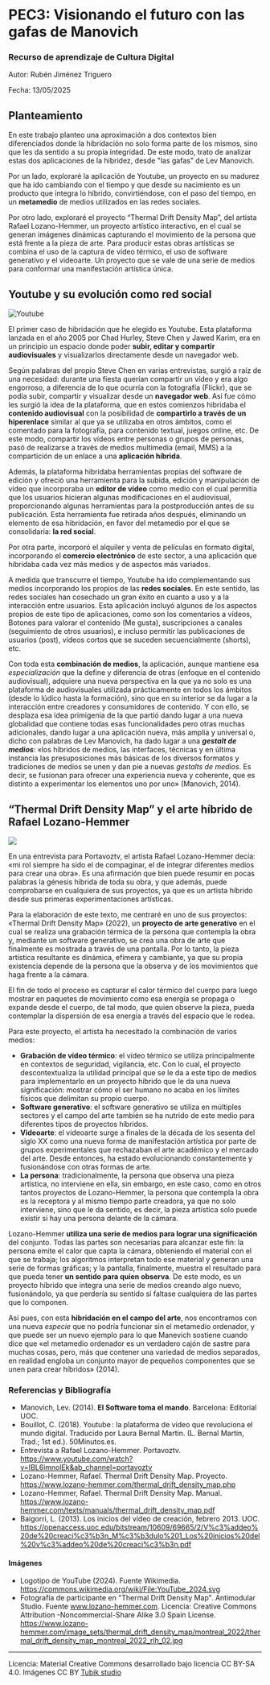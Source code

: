 # PEC3: Visionando el futuro con las gafas de Manovich 

### Recurso de aprendizaje de Cultura Digital 


Autor: Rubén Jiménez Triguero


Fecha: 13/05/2025


## Planteamiento


En este trabajo planteo una aproximación a dos contextos bien diferenciados donde la hibridación no solo forma parte de los mismos, sino que les da sentido a su propia integridad. De este modo, trato de analizar estas dos aplicaciones de la hibridez, desde "las gafas" de Lev Manovich.

Por un lado, exploraré la aplicación de Youtube, un proyecto en su madurez que ha ido cambiando con el tiempo y que desde su nacimiento es un producto que integra lo híbrido, convirtiéndose, con el paso del tiempo, en un **metamedio** de medios utilizados en las redes sociales.

Por otro lado, exploraré el proyecto “Thermal Drift Density Map”, del artista Rafael Lozano-Hemmer, un proyecto artístico interactivo, en el cual se generan imágenes dinámicas capturando el movimiento de la persona que está frente a la pieza de arte. Para producir estas obras artísticas se combina el uso de la captura de vídeo térmico, el uso de software generativo y el videoarte. Un proyecto que se vale de una serie de medios para conformar una manifestación artística única.



##  Youtube y su evolución como red social



    

![Youtube](https://upload.wikimedia.org/wikipedia/commons/2/20/YouTube_2024.svg)


El primer caso de hibridación que he elegido es Youtube. Esta plataforma lanzada en el año 2005 por Chad Hurley, Steve Chen y Jawed Karim, era en un principio un espacio donde poder **subir, editar y compartir audiovisuales** y visualizarlos directamente desde un navegador web. 

Según palabras del propio Steve Chen en varias entrevistas, surgió a raíz de una necesidad: durante una fiesta querían compartir un vídeo y era algo engorroso, a diferencia de lo que ocurría con la fotografía (Flickr), que se podía subir, compartir y visualizar desde un **navegador web**. Así fue cómo les surgió la idea de la plataforma, que en estos comienzos hibridaba el **contenido audiovisual** con la posibilidad de **compartirlo a través de un hiperenlace** similar al que ya se utilizaba en otros ámbitos, como el comentado para la fotografía, para contenido textual, juegos online, etc. De este modo, compartir los vídeos entre personas o grupos de personas, pasó de realizarse a través de medios multimedia (email, MMS) a la compartición de un enlace a una **aplicación híbrida**.

Además, la plataforma hibridaba herramientas propias del software de edición y ofreció una herramienta para la subida, edición y manipulación de vídeo que incorporaba un **editor de vídeo** como medio con el cual permitía que los usuarios hicieran algunas modificaciones en el audiovisual, proporcionando algunas herramientas para la postproducción antes de su publicación. Esta herramienta fue retirada años después, eliminando un elemento de esa hibridación, en favor del metamedio por el que se consolidaría: **la red social**.

Por otra parte, incorporó el alquiler y venta de películas en formato digital, incorporando el **comercio electrónico** de este sector, a una aplicación que hibridaba cada vez más medios y de aspectos más variados.

A medida que transcurre el tiempo, Youtube ha ido complementando sus medios incorporando los propios de las **redes sociales**. En este sentido, las redes sociales han cosechado un gran éxito en cuanto a uso y a la interacción entre usuarios. Esta aplicación incluyó algunos de los aspectos propios de este tipo de aplicaciones, como son los comentarios a vídeos, Botones para valorar el contenido (Me gusta), suscripciones a canales (seguimiento de otros usuarios), e incluso permitir las publicaciones de usuarios (post), vídeos cortos que se suceden secuencialmente (shorts), etc.

Con toda esta **combinación de medios**, la aplicación, aunque mantiene esa *especialización* que la define y diferencia de otras (enfoque en el contenido audiovisual), adquiere una nueva perspectiva en la que ya no solo es una plataforma de audiovisuales utilizada prácticamente en todos los ámbitos (desde lo lúdico hasta la formación), sino que en su interior se da lugar a la interacción entre creadores y consumidores de contenido. Y con ello, se desplaza esa idea primigenia de la que partió dando lugar a una nueva globalidad que contiene todas esas funcionalidades pero otras muchas adicionales, dando lugar a una aplicación nueva, más amplia y universal o, dicho con palabras de Lev Manovich, ha dado lugar a una ***gestalt de medios***: «los híbridos de medios, las interfaces, técnicas y en última instancia las presuposiciones más básicas de los diversos formatos y tradiciones de medios se unen y dan pie a nuevas *gestalts de medios*. Es decir, se fusionan para ofrecer una experiencia nueva y coherente, que es distinto a experimentar los elementos uno por uno» (Manovich, 2014).



## “Thermal Drift Density Map” y el arte híbrido de Rafael Lozano-Hemmer

![](https://www.lozano-hemmer.com/image_sets/thermal_drift_density_map/montreal_2022/thermal_drift_density_map_montreal_2022_rlh_02.jpg#center)

En una entrevista para Portavoztv, el artista Rafael Lozano-Hemmer decía: «mi rol siempre ha sido el de compaginar, el de integrar diferentes medios para crear una obra». Es una afirmación que bien puede resumir en pocas palabras la génesis híbrida de toda su obra, y que además, puede comprobarse en cualquiera de sus proyectos, ya que es un artista híbrido desde sus primeras experimentaciones artísticas.

Para la elaboración de este texto, me centraré en uno de sus proyectos: «Thermal Drift Density Map» (2022), un **proyecto de arte generativo** en el cual se realiza una grabación térmica de la persona que contempla la obra y, mediante un software generativo, se crea una obra de arte que finalmente es mostrada a través de una pantalla. Por lo tanto, la pieza artística resultante es dinámica, efímera y cambiante, ya que su propia existencia depende de la persona que la observa y de los movimientos que haga frente a la cámara.

El fin de todo el proceso es capturar el calor térmico del cuerpo para luego mostrar en paquetes de movimiento como esa energía se propaga o expande desde el cuerpo, de tal modo, que quien observe la pieza, pueda contemplar la dispersión de esa energía a través del espacio que le rodea.


Para este proyecto, el artista ha necesitado la combinación de varios medios:


- **Grabación de vídeo térmico**: el vídeo térmico se utiliza principalmente en contextos de seguridad, vigilancia, etc. Con lo cual, el proyecto descontextualiza la utilidad principal que se le da a este tipo de medios para implementarlo en un proyecto híbrido que le da una nueva significación: mostrar cómo el ser humano no acaba en los límites físicos que delimitan su propio cuerpo.
- **Software generativo**: el software generativo se utiliza en múltiples sectores y el campo del arte también se ha nutrido de este medio para diferentes tipos de proyectos híbridos.
- **Videoarte**: el videoarte surge a finales de la década de los sesenta del siglo XX como una nueva forma de manifestación artística por parte de grupos experimentales que rechazaban el arte académico y el mercado del arte. Desde entonces, ha estado evolucionando constantemente y fusionándose con otras formas de arte.
- **La persona**: tradicionalmente, la persona que observa una pieza artística, no interviene en ella, sin embargo, en este caso, como en otros tantos proyectos de Lozano-Hemmer, la persona que contempla la obra es la receptora y al mismo tiempo parte creadora, ya que no solo interviene, sino que le da sentido, es decir, la pieza artística solo puede existir si hay una persona delante de la cámara.

Lozano-Hemmer **utiliza una serie de medios para lograr una significación** del conjunto. Todas las partes son necesarias para alcanzar este fin: la persona emite el calor que capta la cámara, obteniendo el material con el que se trabaja; los algoritmos interpretan todo ese material y generan una serie de formas gráficas; y la pantalla, finalmente, muestra el resultado para que pueda tener **un sentido para quien observa**. De este modo, es un proyecto híbrido que integra una serie de medios creando algo nuevo, fusionándolo, ya que perdería su sentido si faltase cualquiera de las partes que lo componen.

Así pues, con esta **hibridación en el campo del arte**, nos encontramos con una nueva *especie* que no podría funcionar sin el metamedio ordenador, y que puede ser un nuevo ejemplo para lo que Manevich sostiene cuando dice que «el metamedio ordenador es un verdadero cajón de sastre para muchas cosas, pero, más que contener una variedad de medios separados, en realidad engloba un conjunto mayor de pequeños componentes que se unen para crear híbridos» (2014).
    
### Referencias y Bibliografía

* Manovich, Lev. (2014). **El Software toma el mando**. Barcelona: Editorial UOC.
* Bouillot, C. (2018). Youtube : la plataforma de vídeo que revoluciona el mundo digital. Traducido por Laura Bernal Martin. (L. Bernal Martin, Trad.; 1st ed.). 50Minutos.es.
* Entrevista a Rafael Lozano-Hemmer. Portavoztv. https://www.youtube.com/watch?v=IBL6imnolEk&ab_channel=portavoztv
* Lozano-Hemmer, Rafael. Thermal Drift Density Map. Proyecto. https://www.lozano-hemmer.com/thermal_drift_density_map.php
* Lozano-Hemmer, Rafael. Thermal Drift Density Map. Manual. https://www.lozano-hemmer.com/texts/manuals/thermal_drift_density_map.pdf
* Baigorri, L. (2013). Los inicios del vídeo de creación, febrero 2013. UOC. https://openaccess.uoc.edu/bitstream/10609/69665/2/V%c3%addeo%20de%20creaci%c3%b3n_M%c3%b3dulo%201_Los%20inicios%20del%20v%c3%addeo%20de%20creaci%c3%b3n.pdf


#### Imágenes


* Logotipo de YouTube (2024). Fuente Wikimedia. https://commons.wikimedia.org/wiki/File:YouTube_2024.svg
* Fotografía de participante en "Thermal Drift Density Map". Antimodular Studio. Fuente www.lozano-hemmer.com. Licencia: Creative Commons Attribution -Noncommercial-Share Alike 3.0 Spain License.  https://www.lozano-hemmer.com/image_sets/thermal_drift_density_map/montreal_2022/thermal_drift_density_map_montreal_2022_rlh_02.jpg 


----

Licencia: Material Creative Commons desarrollado bajo licencia CC BY-SA 4.0. Imágenes CC BY [Tubik studio](https://blog.tubikstudio.com/how-to-create-original-flat-illustrations-designers-tips/) 

